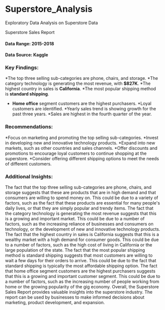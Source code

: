 # Superstore_Analysis
Exploratory Data Analysis on Superstore Data

Superstore Sales Report

#### Data Range: 2015-2018
#### Data Source: Kaggle

### Key Findings:

*The top three selling sub-categories are phone, chairs, and storage.
*The category technology is generating the most revenue, with **$827K**.
*The highest country in sales is **California**.
*The most popular shipping method is **standard shipping**.
* **Home office** segment customers are the highest purchasers.
*Loyal customers are identified.
*Yearly sales trend is showing growth for the past three years.
*Sales are highest in the fourth quarter of the year.
### Recommendations:

*Focus on marketing and promoting the top selling sub-categories.
*Invest in developing new and innovative technology products.
*Expand into new markets, such as other countries and sales channels.
*Offer discounts and promotions to encourage loyal customers to continue shopping at the superstore.
*Consider offering different shipping options to meet the needs of different customers.

### Additional Insights:

The fact that the top three selling sub-categories are phone, chairs, and storage suggests that these are products that are in high demand and that consumers are willing to spend money on. This could be due to a variety of factors, such as the fact that these products are essential for many people's daily lives, or that they are simply popular and trendy items.
The fact that the category technology is generating the most revenue suggests that this is a growing and important market. This could be due to a number of factors, such as the increasing reliance of businesses and consumers on technology, or the development of new and innovative technology products.
The fact that the highest country in sales is California suggests that this is a wealthy market with a high demand for consumer goods. This could be due to a number of factors, such as the high cost of living in California or the large population of the state.
The fact that the most popular shipping method is standard shipping suggests that most customers are willing to wait a few days for their orders to arrive. This could be due to the fact that standard shipping is typically the most affordable shipping option.
The fact that home office segment customers are the highest purchasers suggests that this is a growing and important customer segment. This could be due to a number of factors, such as the increasing number of people working from home or the growing popularity of the gig economy.
Overall, the Superstore Sales Report provides valuable insights into the superstore industry. The report can be used by businesses to make informed decisions about marketing, product development, and expansion.
